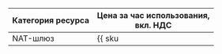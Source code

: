 Категория ресурса | Цена за час использования,<br>вкл. НДС
--- | ---
NAT-шлюз | {{ sku|RUB|vpc.gateway.shared_egress_gateway.v1|string }}